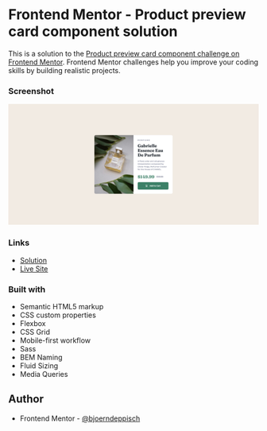 # Frontend Mentor - Product preview card component solution

This is a solution to the [Product preview card component challenge on Frontend Mentor](https://www.frontendmentor.io/challenges/product-preview-card-component-GO7UmttRfa). Frontend Mentor challenges help you improve your coding skills by building realistic projects.

### Screenshot

![Screenshot](./info/screenshot-1440.png)

### Links

- [Solution](https://www.frontendmentor.io/solutions/product-preview-sass-bem-flexbox-grid-fluid-sizing-custom-properties-BLLM58v88o)
- [Live Site](https://bd-fem-product-preview-card-component.netlify.app/)

### Built with

- Semantic HTML5 markup
- CSS custom properties
- Flexbox
- CSS Grid
- Mobile-first workflow
- Sass
- BEM Naming
- Fluid Sizing
- Media Queries

## Author

- Frontend Mentor - [@bjoerndeppisch](https://www.frontendmentor.io/profile/bjoerndeppisch)
